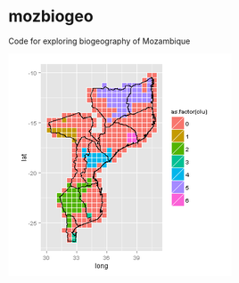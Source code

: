 # mozbiogeo
Code for exploring biogeography of Mozambique

![alt tag](https://github.com/PauloEduardoCardoso/mozbiogeo/blob/master/png/clu6bigfauna.png "dendrogram")
